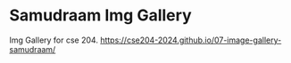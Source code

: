 # Samudraam Img Gallery

Img Gallery for cse 204. 
https://cse204-2024.github.io/07-image-gallery-samudraam/ 

